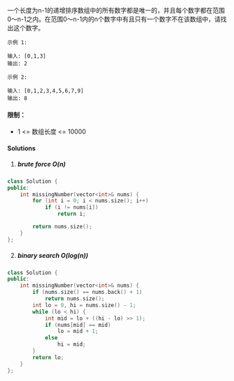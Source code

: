 一个长度为n-1的递增排序数组中的所有数字都是唯一的，并且每个数字都在范围0～n-1之内。在范围0～n-1内的n个数字中有且只有一个数字不在该数组中，请找出这个数字。

 

```
示例 1:

输入: [0,1,3]
输出: 2

示例 2:

输入: [0,1,2,3,4,5,6,7,9]
输出: 8
```

 

#### 限制：

- 1 <= 数组长度 <= 10000


#### Solutions

1. ##### brute force O(n)

```cpp
class Solution {
public:
    int missingNumber(vector<int>& nums) {
        for (int i = 0; i < nums.size(); i++)
            if (i != nums[i])
                return i;

        return nums.size();
    }
};
```


2. ##### binary search O(log(n))

```cpp
class Solution {
public:
    int missingNumber(vector<int>& nums) {
        if (nums.size() == nums.back() + 1)
            return nums.size();
        int lo = 0, hi = nums.size() - 1;
        while (lo < hi) {
            int mid = lo + ((hi - lo) >> 1);
            if (nums[mid] == mid)
                lo = mid + 1;
            else
                hi = mid;
        }
        return lo;
    }
};
```